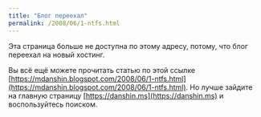 ```yaml
---
title: "Блог переехал"
permalink: /2008/06/1-ntfs.html
---
```

Эта страница больше не доступна по этому адресу, потому, что блог переехал на новый хостинг.

Вы всё ещё можете прочитать статью по этой ссылке [https://mdanshin.blogspot.com/2008/06/1-ntfs.html](https://mdanshin.blogspot.com/2008/06/1-ntfs.html). Но лучше зайдите на главную страницу [https://danshin.ms](https://danshin.ms) и воспользуйтесь поиском.